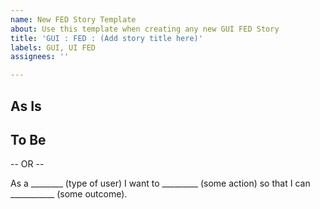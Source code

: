 ```yaml
---
name: New FED Story Template
about: Use this template when creating any new GUI FED Story
title: 'GUI : FED : (Add story title here)'
labels: GUI, UI FED
assignees: ''

---
```


## As Is

## To Be

-- OR --

As a ________ (type of user)
I want to _________ (some action)
so that I can ___________ (some outcome).
